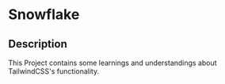 # Snowflake  
  
## Description  
This Project contains some learnings and understandings about TailwindCSS's functionality.  